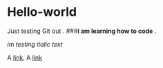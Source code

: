 # Hello-world
Just testing Git out . 
###**i am learning how to code** . 

*im testing italic text* 

A [link](http://google.com).
A [link](http://auluxa.com)

